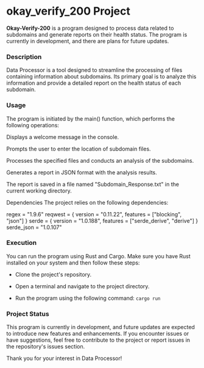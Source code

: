 # okay_verify_200 Project

**Okay-Verify-200** is a program designed to process data related to subdomains and generate reports on their health status. The program is currently in development, and there are plans for future updates.

### Description
Data Processor is a tool designed to streamline the processing of files containing information about subdomains. Its primary goal is to analyze this information and provide a detailed report on the health status of each subdomain.

### Usage
The program is initiated by the main() function, which performs the following operations:

Displays a welcome message in the console.

Prompts the user to enter the location of subdomain files.

Processes the specified files and conducts an analysis of the subdomains.

Generates a report in JSON format with the analysis results.

The report is saved in a file named "Subdomain_Response.txt" in the current working directory.

Dependencies
The project relies on the following dependencies:

regex = "1.9.6"
reqwest = { version = "0.11.22", features = ["blocking", "json"] }
serde = { version = "1.0.188", features = ["serde_derive", "derive"] }
serde_json = "1.0.107"

### Execution
You can run the program using Rust and Cargo. Make sure you have Rust installed on your system and then follow these steps:

- Clone the project's repository.

- Open a terminal and navigate to the project directory.

- Run the program using the following command: `cargo run`

### Project Status
This program is currently in development, and future updates are expected to introduce new features and enhancements. If you encounter issues or have suggestions, feel free to contribute to the project or report issues in the repository's issues section.

Thank you for your interest in Data Processor!
